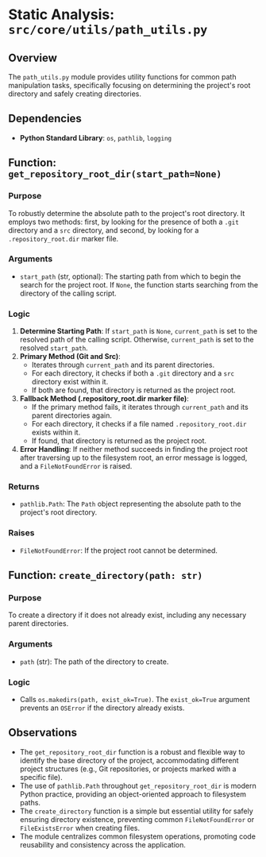 # Static Analysis: `src/core/utils/path_utils.py`

## Overview
The `path_utils.py` module provides utility functions for common path manipulation tasks, specifically focusing on determining the project's root directory and safely creating directories.

## Dependencies
- **Python Standard Library**: `os`, `pathlib`, `logging`

## Function: `get_repository_root_dir(start_path=None)`

### Purpose
To robustly determine the absolute path to the project's root directory. It employs two methods: first, by looking for the presence of both a `.git` directory and a `src` directory, and second, by looking for a `.repository_root.dir` marker file.

### Arguments
- `start_path` (str, optional): The starting path from which to begin the search for the project root. If `None`, the function starts searching from the directory of the calling script.

### Logic
1.  **Determine Starting Path**: If `start_path` is `None`, `current_path` is set to the resolved path of the calling script. Otherwise, `current_path` is set to the resolved `start_path`.
2.  **Primary Method (Git and Src)**:
    - Iterates through `current_path` and its parent directories.
    - For each directory, it checks if both a `.git` directory and a `src` directory exist within it.
    - If both are found, that directory is returned as the project root.
3.  **Fallback Method (.repository_root.dir marker file)**:
    - If the primary method fails, it iterates through `current_path` and its parent directories again.
    - For each directory, it checks if a file named `.repository_root.dir` exists within it.
    - If found, that directory is returned as the project root.
4.  **Error Handling**: If neither method succeeds in finding the project root after traversing up to the filesystem root, an error message is logged, and a `FileNotFoundError` is raised.

### Returns
- `pathlib.Path`: The `Path` object representing the absolute path to the project's root directory.

### Raises
- `FileNotFoundError`: If the project root cannot be determined.

## Function: `create_directory(path: str)`

### Purpose
To create a directory if it does not already exist, including any necessary parent directories.

### Arguments
- `path` (str): The path of the directory to create.

### Logic
- Calls `os.makedirs(path, exist_ok=True)`. The `exist_ok=True` argument prevents an `OSError` if the directory already exists.

## Observations
- The `get_repository_root_dir` function is a robust and flexible way to identify the base directory of the project, accommodating different project structures (e.g., Git repositories, or projects marked with a specific file).
- The use of `pathlib.Path` throughout `get_repository_root_dir` is modern Python practice, providing an object-oriented approach to filesystem paths.
- The `create_directory` function is a simple but essential utility for safely ensuring directory existence, preventing common `FileNotFoundError` or `FileExistsError` when creating files.
- The module centralizes common filesystem operations, promoting code reusability and consistency across the application.